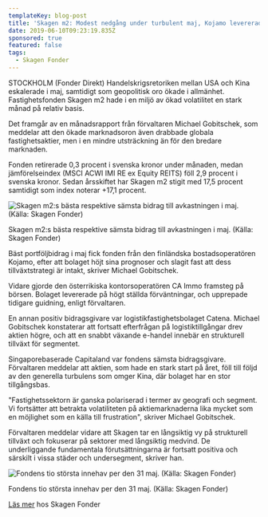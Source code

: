 ```yaml
---
templateKey: blog-post
title: 'Skagen m2: Modest nedgång under turbulent maj, Kojamo levererade'
date: 2019-06-10T09:23:19.835Z
sponsored: true
featured: false
tags:
  - Skagen Fonder
---
```

STOCKHOLM (Fonder Direkt) Handelskrigsretoriken mellan USA och Kina eskalerade i maj, samtidigt som geopolitisk oro ökade i allmänhet. Fastighetsfonden Skagen m2 hade i en miljö av ökad volatilitet en stark månad på relativ basis.



Det framgår av en månadsrapport från förvaltaren Michael Gobitschek, som meddelar att den ökade marknadsoron även drabbade globala fastighetsaktier, men i en mindre utsträckning än för den bredare marknaden.



Fonden retirerade 0,3 procent i svenska kronor under månaden, medan jämförelseindex (MSCI ACWI IMI RE ex Equity REITS) föll 2,9 procent i svenska kronor. Sedan årsskiftet har Skagen m2 stigit med 17,5 procent samtidigt som index noterar +17,1 procent.

![Skagen m2:s bästa respektive sämsta bidrag till avkastningen i maj. (Källa: Skagen Fonder)](/img/skagen10jun.png)

<span class="image-caption">Skagen m2:s bästa respektive sämsta bidrag till avkastningen i maj. (Källa: Skagen Fonder)</span>

Bäst portföljbidrag i maj fick fonden från den finländska bostadsoperatören Kojamo, efter att bolaget höjt sina prognoser och slagit fast att dess tillväxtstrategi är intakt, skriver Michael Gobitschek.



Vidare gjorde den österrikiska kontorsoperatören CA Immo framsteg på börsen. Bolaget levererade på högt ställda förväntningar, och upprepade tidigare guidning, enligt förvaltaren.



En annan positiv bidragsgivare var logistikfastighetsbolaget Catena. Michael Gobitschek konstaterar att fortsatt efterfrågan på logistiktillgångar drev aktien högre, och att en snabbt växande e-handel innebär en strukturell tillväxt för segmentet.



Singaporebaserade Capitaland var fondens sämsta bidragsgivare. Förvaltaren meddelar att aktien, som hade en stark start på året, föll till följd av den generella turbulens som omger Kina, där bolaget har en stor tillgångsbas.



"Fastighetssektorn är ganska polariserad i termer av geografi och segment. Vi fortsätter att betrakta volatiliteten på aktiemarknaderna lika mycket som en möjlighet som en källa till frustration", skriver Michael Gobitschek.



Förvaltaren meddelar vidare att Skagen tar en långsiktig vy på strukturell tillväxt och fokuserar på sektorer med långsiktig medvind. De underliggande fundamentala förutsättningarna är fortsatt positiva och särskilt i vissa städer och undersegment, skriver han.

![Fondens tio största innehav per den 31 maj. (Källa: Skagen Fonder)](/img/skagen10jun2.png)

<span class="image-caption">Fondens tio största innehav per den 31 maj. (Källa: Skagen Fonder)</span>

[Läs mer](https://www.skagenfonder.se/) hos Skagen Fonder
